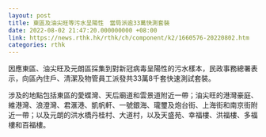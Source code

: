 ```yaml
---
layout: post
title: 東區及油尖旺等污水呈陽性　當局派逾33萬快測套裝
date: 2022-08-02 21:47:20.000000000 +08:00
link: https://news.rthk.hk/rthk/ch/component/k2/1660576-20220802.htm
categories: rthk
---
```


因應東區、油尖旺及元朗區採集到對新冠病毒呈陽性的污水樣本，民政事務總署表示，向區內住戶、清潔及物管員工派發共33萬8千套快速測試套裝。

涉及的地點包括東區的愛蝶灣、天后廟道和雲景道附近一帶；油尖旺的港灣豪庭、維港灣、浪澄灣、君滙港、凱帆軒、一號銀海、瓏璽及炮台街、上海街和南京街附近一帶；以及元朗的洪水橋丹桂村、大道村，以及天盛苑、幸福樓、洪福樓、多福樓和百福樓。
